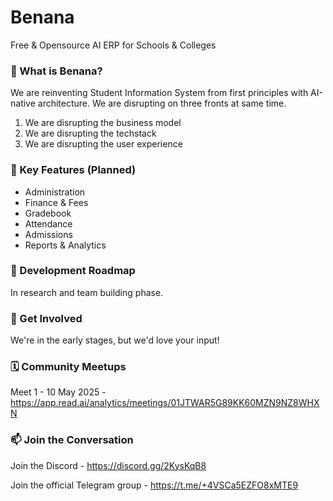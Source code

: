 # Benana
Free & Opensource AI ERP for Schools & Colleges

### 🌟 What is Benana?
We are reinventing Student Information System from first principles with AI-native architecture. We are disrupting on three fronts at same time.
1. We are disrupting the business model
2. We are disrupting the techstack
3. We are disrupting the user experience

### 🎯 Key Features (Planned)
- Administration
- Finance & Fees
- Gradebook
- Attendance
- Admissions
- Reports & Analytics

### 📅 Development Roadmap
In research and team building phase.

### 🤝 Get Involved
We're in the early stages, but we'd love your input!

### 🗓️ Community Meetups
Meet 1 - 10 May 2025 - https://app.read.ai/analytics/meetings/01JTWAR5G89KK60MZN9NZ8WHXN

### 📫 Join the Conversation

Join the Discord - https://discord.gg/2KysKqB8

Join the official Telegram group - https://t.me/+4VSCa5EZFO8xMTE9
